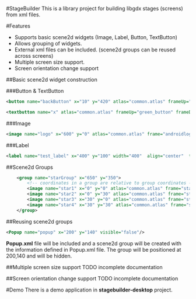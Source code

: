 #StageBuilder
This is a library project for building libgdx stages (screens) from xml files.

#Features
* Supports basic scene2d widgets (Image, Label, Button, TextButton)
* Allows grouping of widgets.
* External xml files can be included. (scene2d groups can be reused across screens)
* Multiple screen size support.
* Screen orientation change support

##Basic scene2d widget construction

###Button & TextButton

```xml
<button name="backButton" x="10" y="420" atlas="common.atlas" frameUp="back_button" frameDown="back_buttonH"/>
```

```xml
<textbutton name="x" atlas="common.atlas" frameUp="green_button" frameDown="green_buttonH" x="270" y="340" witdth="400" text="Click Me" fontName="default_font.fnt" fontColor="000000" fontScale="1.4"/>
```

###Image
```xml
<image name="logo" x="600" y="0" atlas="common.atlas" frame="androidlogo" rotation="-30" scale="2"/>
```

###Label
```xml
<label name="test_label" x="400" y="100" width="400"  align="center"  text="This is a test label." fontScale="1.5f" fontName="default_font.fnt" fontColor="00ff00"/>
```

##Scene2d Groups
```xml
    <group name="starGroup" x="650" y="350">
        <!-- coordinates in a group are relative to group coordinates -->
        <image name="star1" x="0" y="0" atlas="common.atlas" frame="star" />
        <image name="star2" x="0" y="30" atlas="common.atlas" frame="star" />
        <image name="star3" x="30" y="0" atlas="common.atlas" frame="star" />
        <image name="star4" x="30" y="30" atlas="common.atlas" frame="star" />
    </group>
```

##Reusing scene2d groups
```xml
<Popup name="popup" x="200" y="140" visible="false"/>
```
**Popup.xml** file will be included and a scene2d group will be created with the information defined in Popup.xml file. The group will be positioned at 200,140 and will be hidden.

##Multiple screen size support
TODO incomplete documentation

##Screen orientation change support
TODO incomplete documentation

#Demo
There is a demo application in **stagebuilder-desktop** project.